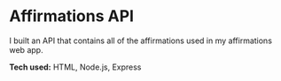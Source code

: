 # Affirmations API

I built an API that contains all of the affirmations used in my affirmations web app. 

<!--Check out the API here: https://simple-affirmations-api.herokuapp.com/

Check out the web app here: https://daily-affirmation.netlify.app/-->

**Tech used:** HTML, Node.js, Express
